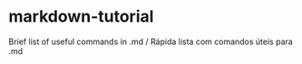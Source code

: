 # markdown-tutorial
Brief list of useful commands in .md / Rápida lista com comandos úteis para .md
